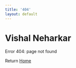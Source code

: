 ```yaml
---
title: '404'
layout: default
---
```


# Vishal Neharkar

Error 404: page not found

Return [Home](/)
